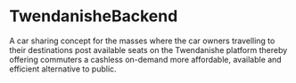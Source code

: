 # TwendanisheBackend
A car sharing concept for the masses where the car owners travelling to their destinations post available seats on the Twendanishe platform thereby offering commuters a cashless on-demand more affordable, available and efficient alternative to public.
